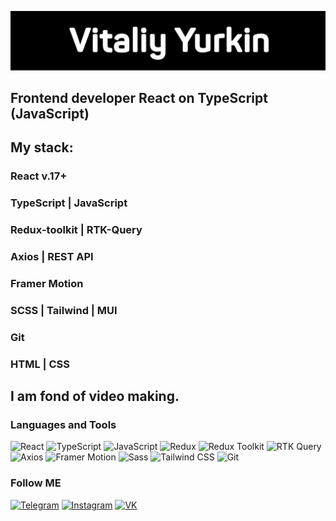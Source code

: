 [![Header](https://github.com/Vit0607/Vit0607/raw/main/assets/logo.png)](https://www.instagram.com/video_vit/)

## Frontend developer React on TypeScript (JavaScript)

## My stack:
### React v.17+
### TypeScript | JavaScript
### Redux-toolkit | RTK-Query
### Axios | REST API
### Framer Motion
### SCSS | Tailwind | MUI
### Git
### HTML | CSS

## I am fond of video making.

### Languages and Tools
![React](https://img.shields.io/badge/React-000000?style=for-the-badge&logo=react)
![TypeScript](https://img.shields.io/badge/TypeScript-000000?style=for-the-badge&logo=typescript)
![JavaScript](https://img.shields.io/badge/JavaScript-000000?style=for-the-badge&logo=javascript)
![Redux](https://img.shields.io/badge/Redux-000000?style=for-the-badge&logo=redux)
![Redux Toolkit](https://img.shields.io/badge/Redux_Toolkit-000000?style=for-the-badge&logo=redux)
![RTK Query](https://img.shields.io/badge/RTK_Query-000000?style=for-the-badge&logo=redux)
![Axios](https://img.shields.io/badge/Axios-000000?style=for-the-badge&logo=axios)
![Framer Motion](https://img.shields.io/badge/Framer_Motion-000000?style=for-the-badge&logo=framer)
![Sass](https://img.shields.io/badge/Sass-000000?style=for-the-badge&logo=sass)
![Tailwind CSS](https://img.shields.io/badge/Tailwind_CSS-000000?style=for-the-badge&logo=tailwindcss)
![Git](https://img.shields.io/badge/Git-000000?style=for-the-badge&logo=git)

### Follow ME
[![Telegram](https://img.shields.io/badge/Telegram-000000?style=for-the-badge&logo=telegram)](https://t.me/Vit0607)
[![Instagram](https://img.shields.io/badge/Instagram-000000?style=for-the-badge&logo=instagram)](https://www.instagram.com/video_vit/)
[![VK](https://img.shields.io/badge/VK-000000?style=for-the-badge&logo=vk)](https://vk.com/id24336864)
